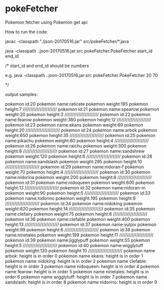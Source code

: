 # pokeFetcher
Pokemon fetcher using Pokemon get api

How to run the code:

javac -classpath "./json-20170516.jar"  src/pokeFetcher/*.java

java -classpath .:json-20170516.jar:src pokeFetcher.PokeFetcher start_id end_id  

/* start_id and end_id should be numbers

e.g.  java -classpath .:json-20170516.jar:src pokeFetcher.PokeFetcher 20 70

*/


output samples:

pokemon id:20
pokemon name:raticate
pokemon weight:185
pokemon height:7
//////////////////////
pokemon id:21
pokemon name:spearow
pokemon weight:20
pokemon height:3
//////////////////////
pokemon id:22
pokemon name:fearow
pokemon weight:380
pokemon height:12
//////////////////////
pokemon id:23
pokemon name:ekans
pokemon weight:69
pokemon height:20
//////////////////////
pokemon id:24
pokemon name:arbok
pokemon weight:650
pokemon height:35
//////////////////////
pokemon id:25
pokemon name:pikachu
pokemon weight:60
pokemon height:4
//////////////////////
pokemon id:26
pokemon name:raichu
pokemon weight:300
pokemon height:8
//////////////////////
pokemon id:27
pokemon name:sandshrew
pokemon weight:120
pokemon height:6
//////////////////////
pokemon id:28
pokemon name:sandslash
pokemon weight:295
pokemon height:10
//////////////////////
pokemon id:29
pokemon name:nidoran-f
pokemon weight:70
pokemon height:4
//////////////////////
pokemon id:30
pokemon name:nidorina
pokemon weight:200
pokemon height:8
//////////////////////
pokemon id:31
pokemon name:nidoqueen
pokemon weight:600
pokemon height:13
//////////////////////
pokemon id:32
pokemon name:nidoran-m
pokemon weight:90
pokemon height:5
//////////////////////
pokemon id:33
pokemon name:nidorino
pokemon weight:195
pokemon height:9
//////////////////////
pokemon id:34
pokemon name:nidoking
pokemon weight:620
pokemon height:14
//////////////////////
pokemon id:35
pokemon name:clefairy
pokemon weight:75
pokemon height:6
//////////////////////
pokemon id:36
pokemon name:clefable
pokemon weight:400
pokemon height:13
//////////////////////
pokemon id:37
pokemon name:vulpix
pokemon weight:99
pokemon height:6
//////////////////////
pokemon id:38
pokemon name:ninetales
pokemon weight:199
pokemon height:11
//////////////////////
pokemon id:39
pokemon name:jigglypuff
pokemon weight:55
pokemon height:5
//////////////////////
pokemon id:40
pokemon name:wigglytuff
pokemon weight:120
pokemon height:10
//////////////////////
pokemon name arbok: height is in order 0
pokemon name ekans: height is in order 1
pokemon name nidoking: height is in order 2
pokemon name clefable: height is in order 3
pokemon name nidoqueen: height is in order 4
pokemon name fearow: height is in order 5
pokemon name ninetales: height is in order 6
pokemon name wigglytuff: height is in order 7
pokemon name sandslash: height is in order 8
pokemon name nidorino: height is in order 9

